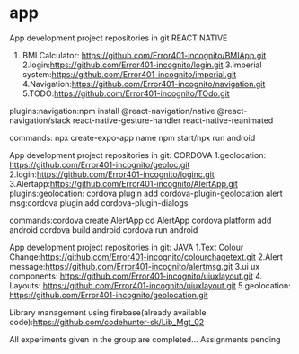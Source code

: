 # app
App development project repositories in git 
REACT NATIVE
1. BMI Calculator: https://github.com/Error401-incognito/BMIApp.git
2.login:https://github.com/Error401-incognito/login.git
3.imperial system:https://github.com/Error401-incognito/imperial.git
4.Navigation:https://github.com/Error401-incognito/navigation.git
5.TODO:https://github.com/Error401-incognito/TOdo.git

plugins:navigation:npm install @react-navigation/native @react-navigation/stack react-native-gesture-handler react-native-reanimated

commands: npx create-expo-app name
npm start/npx run android


App development project repositories in git:
CORDOVA
1.geolocation: https://github.com/Error401-incognito/geoloc.git
2.login:https://github.com/Error401-incognito/loginc.git
3.Alertapp:https://github.com/Error401-incognito/AlertApp.git
plugins:geolocation: cordova plugin add cordova-plugin-geolocation
alert msg:cordova plugin add cordova-plugin-dialogs


commands:cordova create AlertApp
cd AlertApp
cordova platform add android
cordova build android
cordova run android



App development project repositories in git:
JAVA
1.Text Colour Change:https://github.com/Error401-incognito/colourchagetext.git
2.Alert message:https://github.com/Error401-incognito/alertmsg.git
3.ui ux components: https://github.com/Error401-incognito/uiuxlayout.git
4. Layouts: https://github.com/Error401-incognito/uiuxlayout.git
5.geolocation: https://github.com/Error401-incognito/geolocation.git


Library management using firebase(already available code):https://github.com/codehunter-sk/Lib_Mgt_02



All experiments given in the group are completed... Assignments pending
